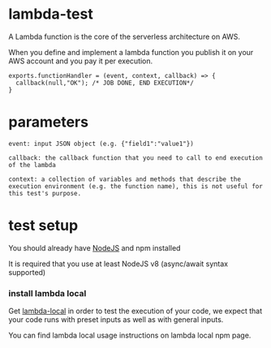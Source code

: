 # lambda-test
A Lambda function is the core of the serverless architecture on AWS.

When you define and implement a lambda function you publish it on your AWS account and you pay it per execution.

```
exports.functionHandler = (event, context, callback) => {
  callback(null,"OK"); /* JOB DONE, END EXECUTION*/
}
```

# parameters

```
event: input JSON object (e.g. {"field1":"value1"})
```
```
callback: the callback function that you need to call to end execution of the lambda
```
```
context: a collection of variables and methods that describe the execution environment (e.g. the function name), this is not useful for this test's purpose.
```


# test setup

You should already have [NodeJS](https://nodejs.org/en/download/) and npm installed

It is required that you use at least NodeJS v8 (async/await syntax supported)

### install lambda local

Get [lambda-local](https://www.npmjs.com/package/lambda-local)  in order to test the execution of your code, we expect that your code runs with preset inputs as well as with general inputs.

You can find lambda local usage instructions on lambda local npm page.
